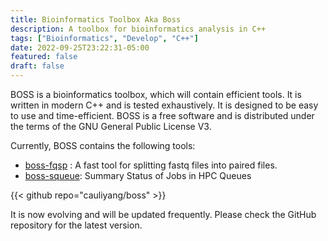 ```yaml
---
title: Bioinformatics Toolbox Aka Boss
description: A toolbox for bioinformatics analysis in C++
tags: ["Bioinformatics", "Develop", "C++"]
date: 2022-09-25T23:22:31-05:00
featured: false
draft: false
---
```


BOSS is a bioinformatics toolbox, which will contain efficient tools. It is written in modern C++ and is tested exhaustively. It is designed to be easy to use and time-efficient. BOSS is a free software and is distributed under the terms of the GNU General Public License V3.

Currently, BOSS contains the following tools:

- [boss-fqsp](https://github.com/cauliyang/boss/blob/master/document/boss-fqsp.md) : A fast tool for splitting fastq files into paired files.
- [boss-squeue](https://github.com/cauliyang/boss/blob/master/document/boss-squeue.md): Summary Status of Jobs in HPC Queues

{{< github repo="cauliyang/boss" >}}

It is now evolving and will be updated frequently. Please check the GitHub repository for the latest version.
